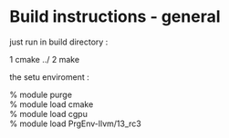 
# Build instructions - general
just run in build directory :

1 cmake ../
2 make


the setu enviroment :


% module purge  
% module load cmake  
% module load cgpu  
% module load PrgEnv-llvm/13_rc3  

